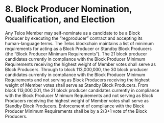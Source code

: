 # 8. Block Producer Nomination, Qualification, and Election

Any Telos Member may self-nominate as a candidate to be a Block Producer by executing the “regproducer” contract and accepting its human-language terms. The Telos blockchain maintains a list of minimum requirements for acting as a Block Producer or Standby Block Producers (the “Block Producer Minimum Requirements”). The 21 block producer candidates currently in compliance with the Block Producer Minimum Requirements receiving the highest weight of Member votes shall serve as Block Producers. Through to block 113,000,000, the 30 block producer candidates currently in compliance with the Block Producer Minimum Requirements and not serving as Block Producers receiving the highest weight of Member votes shall serve as Standby Block Producers. From block 113,000,001, the 21 block producer candidates currently in compliance with the Block Producer Minimum Requirements and not serving as Block Producers receiving the highest weight of Member votes shall serve as Standby Block Producers. Enforcement of compliance with the Block Producer Minimum Requirements shall be by a 2/3+1 vote of the Block Producers.
